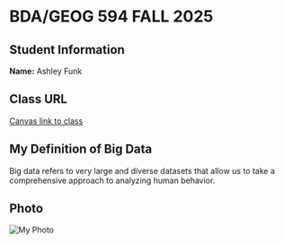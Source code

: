 # BDA/GEOG 594 FALL 2025
## Student Information
**Name:** Ashley Funk
## Class URL
[Canvas link to class](https://sdsu.instructure.com/courses/186022)
## My Definition of Big Data
Big data refers to very large and diverse datasets that allow us to take a comprehensive approach to analyzing human behavior.
## Photo
![My Photo](DR102093_VSCO.jpeg)
